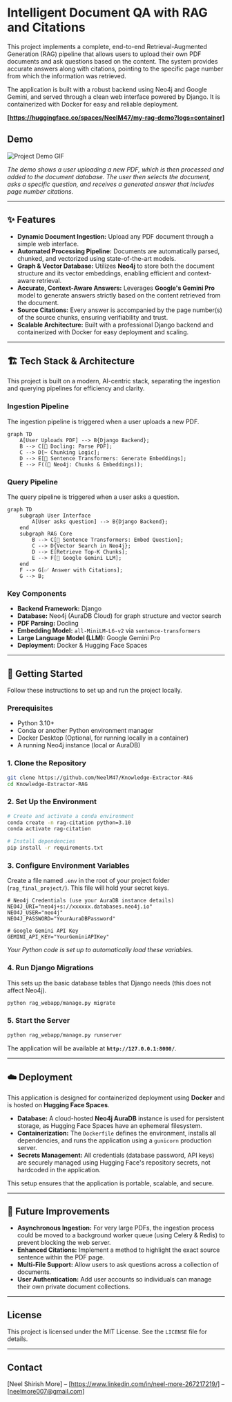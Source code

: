 # Intelligent Document QA with RAG and Citations

This project implements a complete, end-to-end Retrieval-Augmented Generation (RAG) pipeline that allows users to upload their own PDF documents and ask questions based on the content. The system provides accurate answers along with citations, pointing to the specific page number from which the information was retrieved.

The application is built with a robust backend using Neo4j and Google Gemini, and served through a clean web interface powered by Django. It is containerized with Docker for easy and reliable deployment.

**[https://huggingface.co/spaces/NeelM47/my-rag-demo?logs=container]**

## Demo
![Project Demo GIF]([link_to_your_demo.gif])

*The demo shows a user uploading a new PDF, which is then processed and added to the document database. The user then selects the document, asks a specific question, and receives a generated answer that includes page number citations.*

---

## ✨ Features

- **Dynamic Document Ingestion:** Upload any PDF document through a simple web interface.
- **Automated Processing Pipeline:** Documents are automatically parsed, chunked, and vectorized using state-of-the-art models.
- **Graph & Vector Database:** Utilizes **Neo4j** to store both the document structure and its vector embeddings, enabling efficient and context-aware retrieval.
- **Accurate, Context-Aware Answers:** Leverages **Google's Gemini Pro** model to generate answers strictly based on the content retrieved from the document.
- **Source Citations:** Every answer is accompanied by the page number(s) of the source chunks, ensuring verifiability and trust.
- **Scalable Architecture:** Built with a professional Django backend and containerized with Docker for easy deployment and scaling.

---

## 🏗️ Tech Stack & Architecture

This project is built on a modern, AI-centric stack, separating the ingestion and querying pipelines for efficiency and clarity.

### Ingestion Pipeline
The ingestion pipeline is triggered when a user uploads a new PDF.

```mermaid
graph TD
    A[User Uploads PDF] --> B{Django Backend};
    B --> C[📄 Docling: Parse PDF];
    C --> D[✂️ Chunking Logic];
    D --> E[🧠 Sentence Transformers: Generate Embeddings];
    E --> F((🐘 Neo4j: Chunks & Embeddings));
```

### Query Pipeline
The query pipeline is triggered when a user asks a question.

```mermaid
graph TD
    subgraph User Interface
        A[User asks question] --> B{Django Backend};
    end
    subgraph RAG Core
        B --> C[🧠 Sentence Transformers: Embed Question];
        C --> D{Vector Search in Neo4j};
        D --> E[Retrieve Top-K Chunks];
        E --> F[🤖 Google Gemini LLM];
    end
    F --> G[✅ Answer with Citations];
    G --> B;
```

### Key Components
- **Backend Framework:** Django
- **Database:** Neo4j (AuraDB Cloud) for graph structure and vector search
- **PDF Parsing:** Docling
- **Embedding Model:** `all-MiniLM-L6-v2` via `sentence-transformers`
- **Large Language Model (LLM):** Google Gemini Pro
- **Deployment:** Docker & Hugging Face Spaces

---

## 🚀 Getting Started

Follow these instructions to set up and run the project locally.

### Prerequisites
- Python 3.10+
- Conda or another Python environment manager
- Docker Desktop (Optional, for running locally in a container)
- A running Neo4j instance (local or AuraDB)

### 1. Clone the Repository
```bash
git clone https://github.com/NeelM47/Knowledge-Extractor-RAG
cd Knowledge-Extractor-RAG
```

### 2. Set Up the Environment
```bash
# Create and activate a conda environment
conda create -n rag-citation python=3.10
conda activate rag-citation

# Install dependencies
pip install -r requirements.txt
```

### 3. Configure Environment Variables
Create a file named `.env` in the root of your project folder (`rag_final_project/`). This file will hold your secret keys.

```.env
# Neo4j Credentials (use your AuraDB instance details)
NEO4J_URI="neo4j+s://xxxxxx.databases.neo4j.io"
NEO4J_USER="neo4j"
NEO4J_PASSWORD="YourAuraDBPassword"

# Google Gemini API Key
GEMINI_API_KEY="YourGeminiAPIKey"
```
*Your Python code is set up to automatically load these variables.*

### 4. Run Django Migrations
This sets up the basic database tables that Django needs (this does not affect Neo4j).
```bash
python rag_webapp/manage.py migrate
```

### 5. Start the Server
```bash
python rag_webapp/manage.py runserver
```
The application will be available at **`http://127.0.0.1:8000/`**.

---

## ☁️ Deployment

This application is designed for containerized deployment using **Docker** and is hosted on **Hugging Face Spaces**.

- **Database:** A cloud-hosted **Neo4j AuraDB** instance is used for persistent storage, as Hugging Face Spaces have an ephemeral filesystem.
- **Containerization:** The `Dockerfile` defines the environment, installs all dependencies, and runs the application using a `gunicorn` production server.
- **Secrets Management:** All credentials (database password, API keys) are securely managed using Hugging Face's repository secrets, not hardcoded in the application.

This setup ensures that the application is portable, scalable, and secure.

---

## 🔮 Future Improvements

- **Asynchronous Ingestion:** For very large PDFs, the ingestion process could be moved to a background worker queue (using Celery & Redis) to prevent blocking the web server.
- **Enhanced Citations:** Implement a method to highlight the exact source sentence within the PDF page.
- **Multi-File Support:** Allow users to ask questions across a collection of documents.
- **User Authentication:** Add user accounts so individuals can manage their own private document collections.

---

## License

This project is licensed under the MIT License. See the `LICENSE` file for details.

---

## Contact

[Neel Shirish More] – [https://www.linkedin.com/in/neel-more-267217219/] – [neelmore007@gmail.com]
